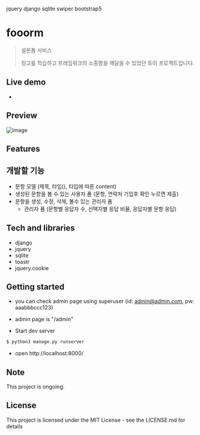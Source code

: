 jquery django sqlite swiper bootstrap5

# fooorm

> 설문폼 서비스
>
> 장고를 학습하고 프레임워크의 소중함을 깨달을 수 있었던 토이 프로젝트입니다.

## Live demo

-

## Preview

![image](https://user-images.githubusercontent.com/72514247/128588331-86567177-5d4e-4b37-8d1b-077bfbda5a2f.png)

## Features

## 개발할 기능

- 문항 모델 (제목, 타입(), 타입에 따른 content)
- 생성된 문항을 볼 수 있는 사용자 폼 (문항, 연락처 기입후 확인 누르면 제출)
- 문항을 생성, 수정, 삭제, 볼수 있는 관리자 폼
  - 관리자 폼 (문항별 응답자 수, 선택지별 응답 비율, 응답자별 문항 응답)

## Tech and libraries

- django
- jquery
- sqlite
- toastr
- jquery.cookie

## Getting started

- you can check admin page using superuser (id: admin@admin.com, pw: aaabbbccc123)
- admin page is "/admin"

- Start dev server

```bash
$ python3 manage.py runserver
```

- open http://localhost:8000/

## Note

This project is ongoing.

## License

This project is licensed under the MIT License - see the LICENSE.md for details
